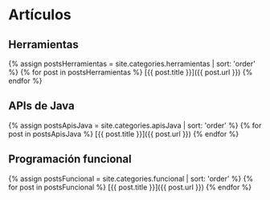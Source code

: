 # Artículos

## Herramientas

{% assign postsHerramientas = site.categories.herramientas | sort: 'order' %}
{% for post in postsHerramientas %}
[{{ post.title }}]({{ post.url }})
{% endfor %}

## APIs de Java

{% assign postsApisJava = site.categories.apisJava | sort: 'order' %}
{% for post in postsApisJava %}
[{{ post.title }}]({{ post.url }})
{% endfor %}


## Programación funcional

{% assign postsFuncional = site.categories.funcional | sort: 'order' %}
{% for post in postsFuncional %}
[{{ post.title }}]({{ post.url }})
{% endfor %}
